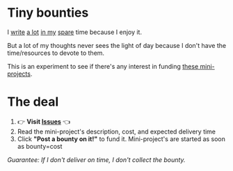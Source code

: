 # Tiny bounties

I [write](https://blog.okturtles.com) [a lot](https://fixingtao.com) [in my](https://gist.github.com/taoeffect) [spare](https://www.taoeffect.com/blog/) time because I enjoy it.

But a lot of my thoughts never sees the light of day because I don't have the time/resources to devote to them.

This is an experiment to see if there's any interest in funding [these mini-projects](https://github.com/taoeffect/tiny-bounties/issues).

# The deal

1. :point_right: **Visit [Issues](https://github.com/taoeffect/tiny-bounties/issues)** :point_left:
2. Read the mini-project's description, cost, and expected delivery time
3. Click **"Post a bounty on it!"** to fund it. Mini-project's are started as soon as bounty=cost

*Guarantee: If I don't deliver on time, I don't collect the bounty.*
